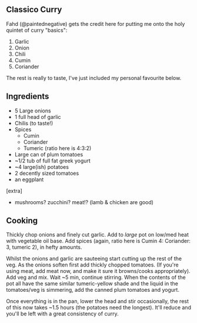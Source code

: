 ## Classico Curry

Fahd (@paintednegative) gets the credit here for putting me onto the holy quintet of curry "basics":

1. Garlic
2. Onion
3. Chili
4. Cumin
5. Coriander

The rest is really to taste, I've just included my personal favourite below.

## Ingredients

- 5 Large onions
- 1 full head of garlic
- Chilis (to taste!)
- Spices
    - Cumin
    - Coriander
    - Tumeric
    (ratio here is 4:3:2)
- Large can of plum tomatoes
- ~1/2 tub of full fat greek yogurt
- ~4 large(ish) potatoes
- 2 decently sized tomatoes
- an eggplant

[extra]
- mushrooms? zucchini? meat!? (lamb & chicken are good)

## Cooking

Thickly chop onions and finely cut garlic. Add to *large* pot on low/med heat with vegetable oil base. Add spices (again, ratio here is Cumin 4: Coriander: 3, tumeric 2), in hefty amounts.

Whilst the onions and garlic are sauteeing start cutting up the rest of the veg. As the onions soften first add thickly chopped tomatoes. (If you're using meat, add meat now, and make it sure it browns/cooks appropriately). Add veg and mix. Wait ~5 min, continue stirring. When the contents of the pot all have the same similar tumeric-yellow shade and the liquid in the tomatoes/veg is simmering, add the canned plum tomatoes and yogurt.

Once everything is in the pan, lower the head and stir occasionally, the rest of this now takes ~1.5 hours (the potatoes need the longest). It'll reduce and you'll be left with a great consistency of curry.
